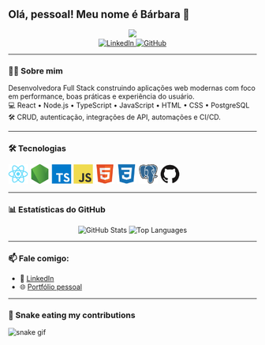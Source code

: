 ## Olá, pessoal! Meu nome é Bárbara  👋


<div id="header" align="center">
  <img src="https://media.giphy.com/media/WUlplcMpOCEmTGBtBW/giphy.gif" width="100"/>
</div>

<div align="center">
  <a href="https://www.linkedin.com/in/seu-usuario">
    <img src="https://img.shields.io/badge/LinkedIn-0077B5?logo=linkedin&logoColor=white&style=for-the-badge" alt="LinkedIn"/>
  </a>
  <a href="https://github.com/BarbaraDodsDev">
    <img src="https://img.shields.io/badge/GitHub-181717?logo=github&logoColor=white&style=for-the-badge" alt="GitHub"/>
  </a>
</div>

---

### 👩‍💻 Sobre mim
Desenvolvedora Full Stack construindo aplicações web modernas com foco em performance, boas práticas e experiência do usuário.  
💻 React • Node.js • TypeScript • JavaScript • HTML • CSS • PostgreSQL  
🛠️ CRUD, autenticação, integrações de API, automações e CI/CD.

---

### 🛠️ Tecnologias

<p>
<img src="https://github.com/devicons/devicon/blob/master/icons/react/react-original.svg" alt="React" width="40" />
<img src="https://github.com/devicons/devicon/blob/master/icons/nodejs/nodejs-original.svg" alt="Node.js" width="40" />
<img src="https://github.com/devicons/devicon/blob/master/icons/typescript/typescript-original.svg" alt="TypeScript" width="40" />
<img src="https://github.com/devicons/devicon/blob/master/icons/javascript/javascript-original.svg" alt="JavaScript" width="40" />
<img src="https://github.com/devicons/devicon/blob/master/icons/html5/html5-original.svg" alt="HTML5" width="40" />
<img src="https://github.com/devicons/devicon/blob/master/icons/css3/css3-plain.svg" alt="CSS3" width="40" />
<img src="https://github.com/devicons/devicon/blob/master/icons/postgresql/postgresql-original.svg" alt="PostgreSQL" width="40" />
<img src="https://github.com/devicons/devicon/blob/master/icons/github/github-original.svg" alt="GitHub" width="40" />
</p>

---

### 📊 Estatísticas do GitHub

<p align="center">
  <img src="https://github-readme-stats.vercel.app/api?username=BarbaraDodsDev&show_icons=true&theme=dark" alt="GitHub Stats"/>
  <img src="https://github-readme-stats.vercel.app/api/top-langs/?username=BarbaraDodsDev&layout=compact&theme=vision-friendly-dark" alt="Top Languages"/>
</p>

---

### 📫 Fale comigo:
- 🔗 [LinkedIn](https://www.linkedin.com/in/barbara-dods/)  
- 🌐 [Portfólio pessoal](https://preview.canva.site/b931d069-2f54-4278-a13e-fee3012e17c6/barbara.do/portfolio-barbara-dods/#page-4)

---

### 🐍 Snake eating my contributions

![snake gif](https://github.com/BarbaraDodsDev/BarbaraDodsDev/blob/output/github-contribution-grid-snake.gif?raw=true)

